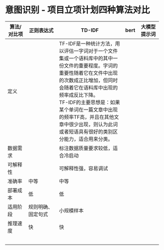 # 意图识别 - 项⽬⽴项计划四种算法对比

| 算法/对比项 | 正则表达式         | TD-IDF                                                                                                                                                                                                                                                                                                                                                                     | bert | 大模型提示词 |
| ----------- | ------------------ | -------------------------------------------------------------------------------------------------------------------------------------------------------------------------------------------------------------------------------------------------------------------------------------------------------------------------------------------------------------------------- | ---- | ------------ |
| 定义        |                    | TF-IDF是一种统计方法，用以评估一字词对于一个文件<br />集或一个语料库中的其中一份文件的重要程度。字词的<br />重要性随着它在文件中出现的次数成正比增加，但同时<br />会随着它在语料库中出现的频率成反比下降。<br />TF-IDF的主要思想是：如果某个单词在一篇文章中出现<br />的频率TF高，并且在其他文章中很少出现，则认为此词<br />或者短语具有很好的类别区分能力，适合用来分类。 |      |              |
| 数据需求    |                    | 标注数据质量要求较低，适合冷启动                                                                                                                                                                                                                                                                                                                                           |      |              |
| 可解释性    |                    | 可解释性强，容易调试                                                                                                                                                                                                                                                                                                                                                       |      |              |
| 准确率      | 中等               | 中等                                                                                                                                                                                                                                                                                                                                                                       |      |              |
| 部署成本    | 低                 | 低                                                                                                                                                                                                                                                                                                                                                                         |      |              |
| 适用阶段    | 规则明确、固定句式 | 小规模样本                                                                                                                                                                                                                                                                                                                                                                 |      |              |
| 推理速度    | 快                 | 快                                                                                                                                                                                                                                                                                                                                                                         |      |              |
|             |                    |                                                                                                                                                                                                                                                                                                                                                                            |      |              |
|             |                    |                                                                                                                                                                                                                                                                                                                                                                            |      |              |
|             |                    |                                                                                                                                                                                                                                                                                                                                                                            |      |              |
|             |                    |                                                                                                                                                                                                                                                                                                                                                                            |      |              |
|             |                    |                                                                                                                                                                                                                                                                                                                                                                            |      |              |
